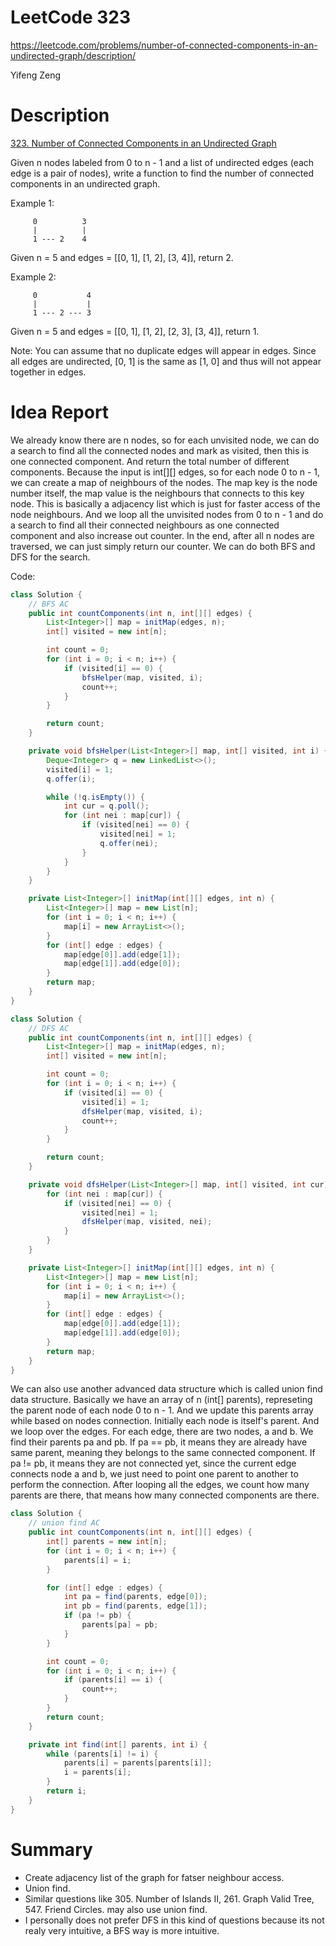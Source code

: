 # **LeetCode 323**
https://leetcode.com/problems/number-of-connected-components-in-an-undirected-graph/description/

Yifeng Zeng

# Description
[323. Number of Connected Components in an Undirected Graph](https://leetcode.com/problems/number-of-connected-components-in-an-undirected-graph/description/)

Given n nodes labeled from 0 to n - 1 and a list of undirected edges (each edge is a pair of nodes), write a function to find the number of connected components in an undirected graph.

Example 1:
```
     0          3
     |          |
     1 --- 2    4
```
Given n = 5 and edges = [[0, 1], [1, 2], [3, 4]], return 2.

Example 2:
```
     0           4
     |           |
     1 --- 2 --- 3
```
Given n = 5 and edges = [[0, 1], [1, 2], [2, 3], [3, 4]], return 1.

Note:
You can assume that no duplicate edges will appear in edges. Since all edges are undirected, [0, 1] is the same as [1, 0] and thus will not appear together in edges.


# Idea Report

We already know there are n nodes, so for each unvisited node, we can do a search to find all the connected nodes and mark as visited, then this is one connected component. And return the total number of different components. Because the input is int[][] edges, so for each node 0 to n - 1, we can create a map of neighbours of the nodes. The map key is the node number itself, the map value is the neighbours that connects to this key node. This is basically a adjacency list which is just for faster access of the node neighbours. And we loop all the unvisited nodes from 0 to n - 1 and do a search to find all their connected neighbours as one connected component and also increase out counter. In the end, after all n nodes are traversed, we can just simply return our counter. We can do both BFS and DFS for the search.

Code:
```java
class Solution {
    // BFS AC
    public int countComponents(int n, int[][] edges) {
        List<Integer>[] map = initMap(edges, n);
        int[] visited = new int[n];

        int count = 0;
        for (int i = 0; i < n; i++) {
            if (visited[i] == 0) {
                bfsHelper(map, visited, i);
                count++;
            }
        }

        return count;
    }

    private void bfsHelper(List<Integer>[] map, int[] visited, int i) {
        Deque<Integer> q = new LinkedList<>();
        visited[i] = 1;
        q.offer(i);

        while (!q.isEmpty()) {
            int cur = q.poll();
            for (int nei : map[cur]) {
                if (visited[nei] == 0) {
                    visited[nei] = 1;
                    q.offer(nei);
                }
            }
        }
    }

    private List<Integer>[] initMap(int[][] edges, int n) {
        List<Integer>[] map = new List[n];
        for (int i = 0; i < n; i++) {
            map[i] = new ArrayList<>();
        }
        for (int[] edge : edges) {
            map[edge[0]].add(edge[1]);
            map[edge[1]].add(edge[0]);
        }
        return map;
    }
}
```

```java
class Solution {
    // DFS AC
    public int countComponents(int n, int[][] edges) {
        List<Integer>[] map = initMap(edges, n);
        int[] visited = new int[n];

        int count = 0;
        for (int i = 0; i < n; i++) {
            if (visited[i] == 0) {
                visited[i] = 1;
                dfsHelper(map, visited, i);
                count++;
            }
        }

        return count;
    }

    private void dfsHelper(List<Integer>[] map, int[] visited, int cur) {
        for (int nei : map[cur]) {
            if (visited[nei] == 0) {
                visited[nei] = 1;
                dfsHelper(map, visited, nei);
            }
        }
    }

    private List<Integer>[] initMap(int[][] edges, int n) {
        List<Integer>[] map = new List[n];
        for (int i = 0; i < n; i++) {
            map[i] = new ArrayList<>();
        }
        for (int[] edge : edges) {
            map[edge[0]].add(edge[1]);
            map[edge[1]].add(edge[0]);
        }
        return map;
    }
}
```

We can also use another advanced data structure which is called union find data structure. Basically we have an array of n (int[] parents), represeting the parent node of each node 0 to n - 1. And we update this parents array while based on nodes connection. Initially each node is itself's parent. And we loop over the edges. For each edge, there are two nodes, a and b. We find their parents pa and pb. If pa == pb, it means they are already have same parent, meaning they belongs to the same connected component. If pa != pb, it means they are not connected yet, since the current edge connects node a and b, we just need to point one parent to another to perform the connection. After looping all the edges, we count how many parents are there, that means how many connected components are there.

```java
class Solution {
    // union find AC
    public int countComponents(int n, int[][] edges) {
        int[] parents = new int[n];
        for (int i = 0; i < n; i++) {
            parents[i] = i;
        }

        for (int[] edge : edges) {
            int pa = find(parents, edge[0]);
            int pb = find(parents, edge[1]);
            if (pa != pb) {
                parents[pa] = pb;
            }
        }

        int count = 0;
        for (int i = 0; i < n; i++) {
            if (parents[i] == i) {
                count++;
            }
        }
        return count;
    }

    private int find(int[] parents, int i) {
        while (parents[i] != i) {
            parents[i] = parents[parents[i]];
            i = parents[i];
        }
        return i;
    }
}
```
# Summary
- Create adjacency list of the graph for fatser neighbour access.
- Union find.
- Similar questions like 305. Number of Islands II, 261. Graph Valid Tree, 547. Friend Circles. may also use union find.
- I personally does not prefer DFS in this kind of questions because its not realy very intuitive, a BFS way is more intuitive.
